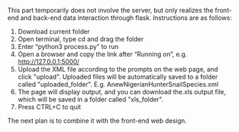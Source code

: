 This part temporarily does not involve the server, but only realizes the front-end and back-end data interaction through flask. Instructions are as follows:
1.    Download current folder
2.    Open terminal, type cd and drag the folder
3.    Enter “python3 process.py” to run
4.    Open a browser and copy the link after “Running on”, e.g. http://127.0.0.1:5000/
5.    Upload the XML file according to the prompts on the web page, and click "upload". Uploaded files will be automatically saved to a folder called "uploaded_folder". E.g. AnewNigerianHunterSnailSpecies.xml
6.    The page will display output, and you can download the.xls output file, which will be saved in a folder called "xls_folder".
7.    Press CTRL+C to quit

The next plan is to combine it with the front-end web design.
